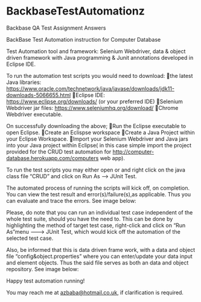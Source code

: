 # BackbaseTestAutomationz
Backbase QA Test Assignment Answers


BackBase Test Automation instruction for Computer Database


Test Automation tool and framework: Selenium Webdriver, data & object driven framework with Java programming & Junit annotations developed in Eclipse IDE.

To run the automation test scripts you would need to download:
the latest Java libraries: https://www.oracle.com/technetwork/java/javase/downloads/jdk11-downloads-5066655.html
Eclipse IDE: https://www.eclipse.org/downloads/ (or your preferred IDE)
Selenium Webdriver jar files: https://www.seleniumhq.org/download/ 
Chrome Webdriver executable.


On successfully downloading the above;
Run the Eclipse executable to open Eclipse.
Create an Eclispse workspace
Create a Java Project within your Eclipse Workspace.
Import your Selenium Webdriver and Java jars into your Java project within Eclipse( in this case simple import the project provided for the CRUD test automation for http://computer-database.herokuapp.com/computers web app).

To run the test scripts you may either open or and right click on the java class file “CRUD” and click on Run As --> JUnit Test.



The automated process of running the scripts will kick off, on completion.
You can view the test result and error(s)/failure(s),as applicable. Thus you can evaluate and trace the errors. See image below:




Please, do note that you can run an individual test case independent of the whole test suite, should you have the need to. This can be done by highlighting the method of target test case, right-click and click on “Run As”menu ---> JUnit Test, which would kick off the automation of the selected test case.


Also, be informed that this is data driven frame work, with a data and object file “config&object.properties” where you can enter/update your data input and element objects. Thus the said file serves as both an data and object repository. See image below:


Happy test automation running!

You may reach me at azbaba@hotmail.co.uk, if clarification is required.










